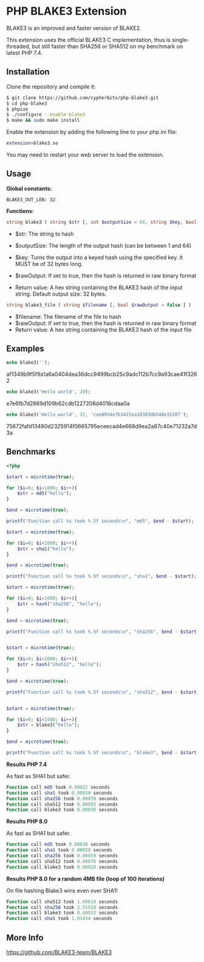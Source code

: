 PHP BLAKE3 Extension
============================

BLAKE3 is an improved and faster version of BLAKE2.

This extension uses the official BLAKE3 C implementation, thus is single-threaded, but still faster than SHA256 or SHA512 on my benchmark on latest PHP 7.4.

Installation
------------
Clone the repository and compile it:
```sh
$ git clone https://github.com/cypherbits/php-blake3.git
$ cd php-blake3
$ phpize
$ ./configure --enable-blake3
$ make && sudo make install
```

Enable the extension by adding the following line to your php.ini file:

```sh
extension=blake3.so
```

You may need to restart your web server to load the extension.


Usage
----

**Global constants:**

`BLAKE3_OUT_LEN: 32`

**Functions:**

```php
string blake3 ( string $str [, int $outputSize = 64, string $key, bool $rawOutput = false ] )
```

* $str: The string to hash
* $outputSize: The length of the output hash (can be between 1 and 64)
* $key: Turns the output into a keyed hash using the specified key. It MUST be of 32 bytes long.
* $rawOutput: If set to true, then the hash is returned in raw binary format

* Return value: A hex string containing the BLAKE3 hash of the input string. Default output size: 32 bytes.

```php
string blake3_file ( string $filename [, bool $rawOutput = false ] )
```

* $filename: The filename of the file to hash
* $rawOutput: If set to true, then the hash is returned in raw binary format
* Return value: A hex string containing the BLAKE3 hash of the input file

Examples
--------
```php
echo blake3('');
```

af1349b9f5f9a1a6a0404dea36dcc9499bcb25c9adc112b7cc9a93cae41f3262

```php
echo blake3('Hello world', 20);
```

e7e6fb7d2869d109b62cdb1227208d4016cdaa0a

```php
echo blake3('Hello world', 32, 'cae8954e7b3415ea18303db548e15207');
```

75672fafd13480d2325914f0665795eceecad4e668d9ea2a87c40e71232a7d3a

Benchmarks
--------
```php
<?php

$start = microtime(true);

for ($i=0; $i<1000; $i++){
    $str = md5("hello");
}

$end = microtime(true);

printf("Function call %s took %.5f seconds\n", "md5", $end - $start);

$start = microtime(true);

for ($i=0; $i<1000; $i++){
    $str = sha1("hello");
}

$end = microtime(true);

printf("Function call %s took %.5f seconds\n", "sha1", $end - $start);

$start = microtime(true);

for ($i=0; $i<1000; $i++){
    $str = hash("sha256", "hello");
}

$end = microtime(true);

printf("Function call %s took %.5f seconds\n", "sha256", $end - $start);


$start = microtime(true);

for ($i=0; $i<1000; $i++){
    $str = hash("sha512", "hello");
}

$end = microtime(true);

printf("Function call %s took %.5f seconds\n", "sha512", $end - $start);


$start = microtime(true);

for ($i=0; $i<1000; $i++){
    $str = blake3("hello");
}

$end = microtime(true);

printf("Function call %s took %.5f seconds\n", "blake3", $end - $start);
```

**Results PHP 7.4**

As fast as SHA1 but safer.

```php
Function call md5 took 0.00022 seconds
Function call sha1 took 0.00030 seconds
Function call sha256 took 0.00070 seconds
Function call sha512 took 0.00093 seconds
Function call blake3 took 0.00030 seconds
```

**Results PHP 8.0**

As fast as SHA1 but safer.

```php
Function call md5 took 0.00018 seconds
Function call sha1 took 0.00028 seconds
Function call sha256 took 0.00059 seconds
Function call sha512 took 0.00076 seconds
Function call blake3 took 0.00028 seconds
```

**Results PHP 8.0 for a random 4MB file (loop of 100 iterations)**

On file hashing Blake3 wins even over SHA1!

```php
Function call sha512 took 1.69619 seconds
Function call sha256 took 2.51510 seconds
Function call blake3 took 0.60553 seconds
Function call sha1 took 1.03434 seconds
```

More Info
---------
https://github.com/BLAKE3-team/BLAKE3